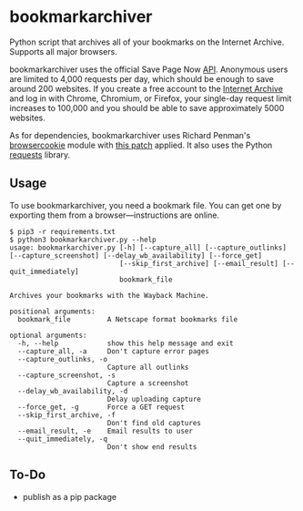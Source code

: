 # bookmarkarchiver
Python script that archives all of your bookmarks on the Internet Archive. Supports all major browsers.

bookmarkarchiver uses the official Save Page Now [API](https://docs.google.com/document/d/1Nsv52MvSjbLb2PCpHlat0gkzw0EvtSgpKHu4mk0MnrA). Anonymous users are limited to 4,000 requests per day, which should be enough to save around 200 websites. If you create a free account to the [Internet Archive](https://archive.org/) and log in with Chrome, Chromium, or Firefox, your single-day request limit increases to 100,000 and you should be able to save approximately 5000 websites.

As for dependencies, bookmarkarchiver uses Richard Penman's [browsercookie](https://github.com/richardpenman/browsercookie) module with [this patch](https://github.com/richardpenman/browsercookie/pull/8/commits/badb6e122d8ff24b3494babf74e1a4dad1538f8e) applied. It also uses the Python [requests](https://docs.python-requests.org/en/latest/) library.

## Usage
To use bookmarkarchiver, you need a bookmark file. You can get one by exporting them from a browser—instructions are online.
```
$ pip3 -r requirements.txt
$ python3 bookmarkarchiver.py --help
usage: bookmarkarchiver.py [-h] [--capture_all] [--capture_outlinks] [--capture_screenshot] [--delay_wb_availability] [--force_get]
                           [--skip_first_archive] [--email_result] [--quit_immediately]
                           bookmark_file

Archives your bookmarks with the Wayback Machine.

positional arguments:
  bookmark_file         A Netscape format bookmarks file

optional arguments:
  -h, --help            show this help message and exit
  --capture_all, -a     Don't capture error pages
  --capture_outlinks, -o
                        Capture all outlinks
  --capture_screenshot, -s
                        Capture a screenshot
  --delay_wb_availability, -d
                        Delay uploading capture
  --force_get, -g       Force a GET request
  --skip_first_archive, -f
                        Don't find old captures
  --email_result, -e    Email results to user
  --quit_immediately, -q
                        Don't show end results
```

## To-Do
- publish as a pip package
